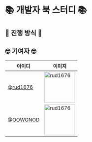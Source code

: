 # 📚 개발자 북 스터디 📚

## 📣 진행 방식 📣

## 🤓 기여자 🤓

| 아이디                                 | 이미지                                                                                   |
| -------------------------------------- | ---------------------------------------------------------------------------------------- |
| [@rud1676](github.com/rud1676)         | <img src="https://avatars.githubusercontent.com/u/51875363?v=4" width=100 alt="rud1676"> |
| [@OOWGNOD](https://github.com/OOWGNOD) | <img src="https://avatars.githubusercontent.com/u/86402288?v=4" width=100 alt="rud1676"> |
